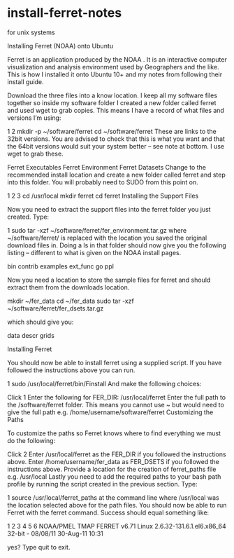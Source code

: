 # install-ferret-notes

for unix systems

Installing Ferret (NOAA) onto Ubuntu

Ferret is an application produced by the NOAA .  It is an interactive computer visualization and analysis environment used by Geographers and the like. This is how I installed it onto Ubuntu 10+ and my notes from following their install guide.

Download the three files into a know location.  I keep all my software files together so inside my software folder I created a new folder called ferret and used wget to grab copies. This means I have a record of what files and versions I’m using:


1
2
mkdir -p ~/software/ferret
cd ~/software/ferret
These are links to the 32bit versions. You are advised to check that this is what you want and that the 64bit versions would suit your system better – see note at bottom. I use wget to grab these.

Ferret Executables
Ferret Environment
Ferret Datasets
Change to the recommended install location and create a new folder called ferret and step into this folder. You will probably need to SUDO from this point on.


1
2
3
cd /usr/local
mkdir ferret
cd ferret
Installing the Support Files

Now you need to extract the support files into the ferret folder you just created. Type:


1
sudo tar -xzf ~/software/ferret/fer_environment.tar.gz
where ~/software/ferret/ is replaced with the location you saved the original download files in. Doing a ls in that folder should now give you the following listing – different to what is given on the NOAA install pages.

bin contrib examples ext_func go ppl

Now you need a location to store the sample files for ferret and should extract them from the downloads location.

mkdir ~/fer_data
cd ~/fer_data
sudo tar -xzf ~/software/ferret/fer_dsets.tar.gz

which should give you:

data descr grids

Installing Ferret

You should now be able to install ferret using a supplied script. If you have followed the instructions above you can run.


1
sudo /usr/local/ferret/bin/Finstall
And make the following choices:

Click 1
Enter the following for FER_DIR:  /usr/local/ferret
Enter the full path to the /software/ferret folder.  This means you cannot use ~ but would need to give the full path e.g. /home/username/software/ferret
Customizing the Paths

To customize the paths so Ferret knows where to find everything we must do the following:

Click 2
Enter /usr/local/ferret as the FER_DIR if you followed the instructions above.
Enter /home/username/fer_data as FER_DSETS if you followed the instructions above.
Provide a location for the creation of ferret_paths file e.g. /usr/local
Lastly you need to add the required paths to your bash path profile by running the script created in the previous section. Type:


1
source /usr/local/ferret_paths
at the command line where /usr/local was the location selected above for the path files. You should now be able to run Ferret with the ferret command. Success should equal something like:


1
2
3
4
5
6
NOAA/PMEL TMAP
FERRET v6.71
Linux 2.6.32-131.6.1.el6.x86_64 32-bit - 08/08/11
30-Aug-11 10:31
 
yes?
Type quit to exit.
